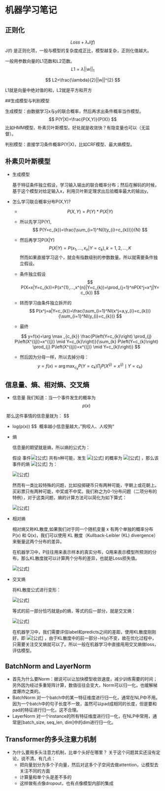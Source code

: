 # 机器学习笔记

## 正则化

$$
Loss + \lambda J(f)
$$
J(f) 是正则化项，一般与模型的复杂度成正比，模型越复杂，正则化值越大。

一般用参数向量的L1范数和L2范数。
$$
L1=\lambda || w||_{1}
$$

$$
L2=\frac{\lambda}{2}||w||^{2}
$$

L1就是向量中绝对值的和，L2就是平方和开方

##生成模型与判别模型

生成模型：由数据学习x与y的联合概率，然后再求出条件概率当作模型。
$$
P(Y|X)=\frac{P(X,Y)}{P(X)}
$$
比如HMM模型、朴素贝叶斯模型。好处就是收敛快？有隐变量也可以（无监督）。

判别模型：直接学习条件概率P(Y|X)，比如CRF模型、最大熵模型。

## 朴素贝叶斯模型

* 生成模型

  基于特征条件独立假设，学习输入输出的联合概率分布；然后在解码的时候，基于这个模型对给定输入x，利用贝叶斯定理求出后验概率最大的输出y。

* 怎么学习联合概率分布P(X,Y)?

  * $$
    P(X,Y)=P(Y)*P(X|Y)
    $$

  * 所以先学习P(Y),
    $$
    P(Y=c_{k})=\frac{\sum_{i=1}^N{I(y_{i}=c_{k})}}{N}
    $$

  * 然后再学习P(X|Y)
    $$
    P(X|Y)=P(x_{1},...,x_{n}|Y=c_{k}),k=1,2,...,K
    $$
    然而如果直接学习这个，就会有指数级别的参数数量。所以就需要条件独立假设。

  * 条件独立假设
    $$
    P(X=x|Y=c_{k})=P(x^{1},...,x^{n}|Y=c_{k})=\prod_{j=1}^nP(X^j=x^j|Y=c_{k})
    $$

  * 转而学习由条件独立拆开的
    $$
    P(x^j=a|Y=c_{k})=\frac{\sum_{i=1}^NI(x^j=a,y_{i}=c_{k})}{\sum_{i=1}^NI(y_{i}=c_{k})}
    $$

  * 最终

  $$
  y=f(x)=\arg \max _{c_{k}} \frac{P\left(Y=c_{k}\right) \prod_{j} P\left(X^{(j)}=x^{(j)} \mid Y=c_{k}\right)}{\sum_{k} P\left(Y=c_{k}\right) \prod_{j} P\left(X^{(j)}=x^{(j)} \mid Y=c_{k}\right)}
  $$

  * 然后因为分母一样，所以去掉分母：
    $$
    y=f(x)=\arg \max _{c_{k}} P\left(Y=c_{k}\right) \prod_{j} P\left(X^{(j)}=x^{(j)} \mid Y=c_{k}\right)
    $$

## 信息量、熵、相对熵、交叉熵
* 信息量
我们知道：当一个事件发生的概率为 
$$
p(x)
$$

​		那么这件事情的信息量就为：
$$
- log(p(x))
$$
​		概率越小信息量越大，”狗咬人、人咬狗“

* 熵

  信息量的期望就是熵，所以熵的公式为：

  假设 事件![[公式]](https://www.zhihu.com/equation?tex=X) 共有n种可能，发生 ![[公式]](https://www.zhihu.com/equation?tex=x_i++) 的概率为 ![[公式]](https://www.zhihu.com/equation?tex=p%28x_i%29) ，那么该事件的熵 ![[公式]](https://www.zhihu.com/equation?tex=H%28X%29) 为：

  ![[公式]](https://www.zhihu.com/equation?tex=H%28X%29%3D%E2%88%92%5Csum_%7Bi%3D1%7D%5E%7Bn%7D%7Bp%28x_i%29log%28p%28x_i%29%29%7D)

  然而有一类比较特殊的问题，比如投掷硬币只有两种可能，字朝上或花朝上。买彩票只有两种可能，中奖或不中奖。我们称之为0-1分布问题（二项分布的特例），对于这类问题，熵的计算方法可以简化为如下算式：

  ![[公式]](https://www.zhihu.com/equation?tex=H%28X%29%3D%E2%88%92%5Csum_%7Bi%3D1%7D%5E%7Bn%7D%7Bp%28x_i%29log%28p%28x_i%29%29%7D+%3D-p%28x%29log%28p%28x%29%29+-+%281-p%28x%29%29log%281-p%28x%29%29)

  

* 相对熵

  相对熵又称KL散度,如果我们对于同一个随机变量 x 有两个单独的概率分布 P(x) 和 Q(x)，我们可以使用 KL 散度（Kullback-Leibler (KL) divergence）来衡量这两个分布的差异。

  在机器学习中，P往往用来表示样本的真实分布，Q用来表示模型所预测的分布，那么KL散度就可以计算两个分布的差异，也就是Loss损失值。

  

  ![[公式]](https://www.zhihu.com/equation?tex=D_%7BKL%7D%28p%7C%7Cq%29%3D%5Csum_%7Bi%3D1%7D%5E%7Bn%7D%7Bp%28x_i%29log%28%5Cfrac%7Bp%28x_i%29%7D%7Bq%28x_i%29%7D%29%7D)

* 交叉熵

  将KL散度公式进行变形：

  ![[公式]](https://www.zhihu.com/equation?tex=D_%7BKL%7D%28p%7C%7Cq%29%3D%5Csum_%7Bi%3D1%7D%5E%7Bn%7D%7Bp%28x_i%29log%28%5Cfrac%7Bp%28x_i%29%7D%7Bq%28x_i%29%7D%29%7D+%3D%5Csum_%7Bi%3D1%7D%5E%7Bn%7D%7Bp%28x_i%29log%28p%28x_i%29%29%7D-%5Csum_%7Bi%3D1%7D%5E%7Bn%7D%7Bp%28x_i%29log%28q%28x_i%29%29%7D+%3D-H%28p%28x%29%29+%2B+%5B-%5Csum_%7Bi%3D1%7D%5E%7Bn%7D%7Bp%28x_i%29log%28q%28x_i%29%29%7D%5D)

  等式的前一部分恰巧就是p的熵，等式的后一部分，就是交叉熵：

  ![[公式]](https://www.zhihu.com/equation?tex=H%28p%2C+q%29+%3D+-%5Csum_%7Bi%3D1%7D%5E%7Bn%7D%7Bp%28x_i%29log%28q%28x_i%29%29%7D)

  

  在机器学习中，我们需要评估label和predicts之间的差距，使用KL散度刚刚好，即 ![[公式]](https://www.zhihu.com/equation?tex=D_%7BKL%7D%28y%7C%7C%5Ctilde%7By%7D%29) ，由于KL散度中的前一部分−H(y)不变，故在优化过程中，只需要关注交叉熵就可以了。所以一般在机器学习中直接用用交叉熵做loss，评估模型。
  
## BatchNorm and LayerNorm
* 首先为什么要Norm：据说可以让加快模型收敛速度，减少训练需要的时间；另外因为经过多重矩阵计算，数值往往会变大，Norm可以归一化，也缓解梯度爆炸之类的。
* BatchNorm
  对一个batch中的某一特征维度进行归一化，通常在NLP中不用。因为一个batch中的句子长度不一致，虽然可以pad成相同的长度，但是要和pad的特征进行归一化，这不合理。
* LayerNorm
  对一个instance的所有特征维度进行归一化，在NLP中常用，通常是[batch_size, seq_len, dim]中的dim进行归一化。
  
## Transformer的多头注意力机制
* 为什么要用多头注意力机制，比单个头好在哪里？
  关于这个问题其实还没有定论，说不清，有几点：
  * 把向量划分为多个子向量，然后对这多个子空间去做attention，让模型去关注不同的方面
  * 计算量和单个头是差不多的
  * 这样做有点像dropout，也有点像模型内部的集成
